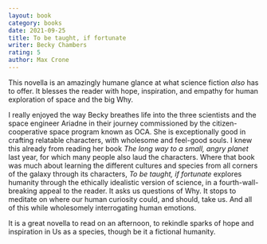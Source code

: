 ```yaml
---
layout: book
category: books
date: 2021-09-25
title: To be taught, if fortunate
writer: Becky Chambers
rating: 5
author: Max Crone
---
```


This novella is an amazingly humane glance at what science fiction *also* has to offer.
It blesses the reader with hope, inspiration, and empathy for human exploration of space and the big Why.

I really enjoyed the way Becky breathes life into the three scientists and the space engineer Ariadne in their journey commissioned by the citizen-cooperative space program known as OCA.
She is exceptionally good in crafting relatable characters, with wholesome and feel-good souls.
I knew this already from reading her book *The long way to a small, angry planet* last year, for which many people also laud the characters.
Where that book was much about learning the different cultures and species from all corners of the galaxy through its characters, *To be taught, if fortunate* explores humanity through the ethically idealistic version of science, in a fourth-wall-breaking appeal to the reader.
It asks us questions of Why.
It stops to meditate on where our human curiosity could, and should, take us.
And all of this while wholesomely interrogating human emotions.

It is a great novella to read on an afternoon, to rekindle sparks of hope and inspiration in Us as a species, though be it a fictional humanity.

